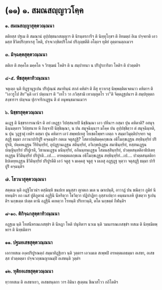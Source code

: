 <h1>(๑๑) ๑. สมณสญฺญาวโคฺค</h1>
<h3>๑. สมณสญฺญาสุตฺตวณฺณนา</h3>
<p> ตติยสฺส   ปฐเม ติ สมณานํ อุปฺปชฺชนกสญฺญาฯ ติ นิรนฺตรการีฯ ติ นิทฺทุโกฺขฯ ติ อิทมตฺถํ อิเม ปจฺจยาติ เอวมสฺส ชีวิตปริกฺขาเรสุ โหติ, ปจฺจเวกฺขิตปริโภคํ ปริภุญฺชตีติ อโตฺถฯ ทุติยํ อุตฺตานตฺถเมวฯ</p>


<h3>๓. มิจฺฉตฺตสุตฺตวณฺณนา</h3>
<p> ตติเย ติ สคฺคโต มคฺคโต จ วิรชฺฌนํ โหติฯ ติ น สมฺปาทนา น ปริปูรการิตา โหติฯ ติ ปวตฺตติฯ</p>


<h3>๔-๕. พีชสุตฺตาทิวณฺณนา</h3>
<p> จตุเตฺถ นฺติ ทิฎฺฐานุรูเปน ปริปุณฺณํ สมาทินฺนํ สกลํ คหิตํฯ ติ ตีสุ ทฺวาเรสุ นิพฺพตฺติตเจตนาว คหิตาฯ ติ ‘‘เอวรูโป สิย’’นฺติ เอวํ ปตฺถนาฯ ติ  ‘‘เทโว วา ภวิสฺสามิ เทวญฺญตโร วา’’ติ จิตฺตฎฺฐปนาฯ ติ สมฺปยุตฺตกสงฺขาราฯ ปญฺจเม ปุเรจาริกเฎฺฐน ติ ตํ อนุพนฺธมานเมวฯ</p>


<h3>๖. นิชฺชรสุตฺตวณฺณนา</h3>
<p> ฉเฎฺฐ  ติ นิชฺชรการณานิฯ ติ อยํ เหฎฺฐา วิปสฺสนายปิ นิชฺชิณฺณา เอว ปหีนาฯ กสฺมา ปุน คหิตาติ? อสมุจฺฉินฺนตฺตาฯ วิปสฺสนาย หิ กิญฺจาปิ นิชฺชิณฺณา, น ปน สมุจฺฉินฺนาฯ มโคฺค ปน อุปฺปชฺชิตฺวา ตํ สมุจฺฉินฺทติ, น ปุน วุฎฺฐาตุํ เทติฯ ตสฺมา ปุน คหิตาฯ เอวํ สพฺพปเทสุ โยเชตโพฺพฯ เอตฺถ จ สมฺมาวิมุตฺติปจฺจยา จตุสฎฺฐิ ธมฺมา ภาวนาปาริปูริํ คจฺฉนฺติฯ กตเม จตุสฎฺฐิ? โสตาปตฺติมคฺคกฺขเณ อธิโมกฺขเฎฺฐน  สทฺธินฺทฺริยํ ปริปูรติ, ปคฺคหเฎฺฐน วีริยินฺทฺริยํ, อุปฎฺฐานเฎฺฐน สตินฺทฺริยํ, อวิเกฺขปเฎฺฐน สมาธินฺทฺริยํ, ทสฺสนเฎฺฐน ปญฺญินฺทฺริยํ ปริปูเรติ, วิชานนเฎฺฐน มนินฺทฺริยํ, อภินนฺทนเฎฺฐน โสมนสฺสินฺทฺริยํ, ปวตฺตสนฺตติอาธิปเตยฺยเฎฺฐน ชีวิตินฺทฺริยํ ปริปูรติ…เป.… อรหตฺตผลกฺขเณ อธิโมกฺขเฎฺฐน สทฺธินฺทฺริยํ…เป.… ปวตฺตสนฺตติอาธิปเตยฺยเฎฺฐน ชีวิตินฺทฺริยํ ปริปูรตีติ เอวํ จตูสุ จ มเคฺคสุ จตูสุ จ ผเลสุ อฎฺฐฎฺฐ หุตฺวา จตุสฎฺฐิ ธมฺมา ปาริปูริํ คจฺฉนฺติฯ</p>


<h3>๗. โธวนาสุตฺตวณฺณนา</h3>
<p> สตฺตเม  นฺติ อฎฺฐิโธวนํฯ ตสฺมิญฺหิ ชนปเท มนุสฺสา ญาตเก มเต น ฌาเปนฺติ, อาวาฎํ ปน ขณิตฺวา ภูมิยํ นิทหนฺติฯ อถ เนสํ ปูติภูตานํ อฎฺฐีนิ นีหริตฺวา โธวิตฺวา ปฎิปาฎิยา อุสฺสาเปตฺวา คนฺธมาเลหิ ปูเชตฺวา ฐเปนฺติฯ นกฺขเตฺต ปเตฺต ตานิ อฎฺฐีนิ คเหตฺวา โรทนฺติ ปริเทวนฺติ, ตโต นกฺขตฺตํ กีฬนฺติฯ</p>


<h3>๘-๑๐. ติกิจฺฉกสุตฺตาทิวณฺณนา</h3>
<p> อฎฺฐเม นฺติ โทสนีหรณเภสชฺชํฯ ติ นีหฎา โหติ ปนุทิตาฯ นวเม นฺติ วมนกรณเภสชฺชํฯ ทสเม ติ นิทฺธมิตพฺพาฯ ติ นิทฺธมิตาฯ</p>


<h3>๑๑. ปฐมอเสขสุตฺตวณฺณนา</h3>
<p> เอกาทสเม  องฺคปริปูรณตฺถํ สมฺมาทิฎฺฐิเยว นฺติ วุตฺตาฯ เอวเมเต สเพฺพปิ อรหตฺตผลธมฺมา อเสขา, อเสขสฺส ปวตฺตตฺตา ปจฺจเวกฺขณญาณมฺปิ อเสขนฺติ วุตฺตํฯ</p>


<h3>๑๒. ทุติยอเสขสุตฺตวณฺณนา</h3>
<p> ทฺวาทสเม ติ อเสขาเยว, อเสขสนฺตกา วาฯ อิมินา สุเตฺตน ขีณาสโวว กถิโตติฯ</p>

</p>






